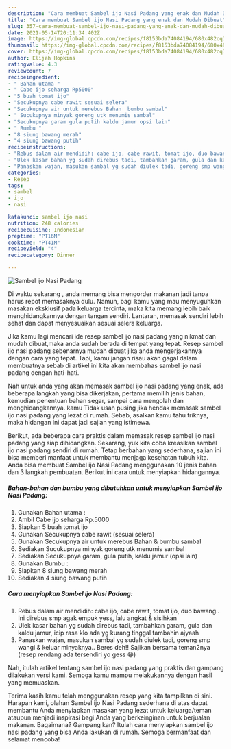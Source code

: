 ```yaml
---
description: "Cara membuat Sambel ijo Nasi Padang yang enak dan Mudah Dibuat"
title: "Cara membuat Sambel ijo Nasi Padang yang enak dan Mudah Dibuat"
slug: 357-cara-membuat-sambel-ijo-nasi-padang-yang-enak-dan-mudah-dibuat
date: 2021-05-14T20:11:34.402Z
image: https://img-global.cpcdn.com/recipes/f8153bda74084194/680x482cq70/sambel-ijo-nasi-padang-foto-resep-utama.jpg
thumbnail: https://img-global.cpcdn.com/recipes/f8153bda74084194/680x482cq70/sambel-ijo-nasi-padang-foto-resep-utama.jpg
cover: https://img-global.cpcdn.com/recipes/f8153bda74084194/680x482cq70/sambel-ijo-nasi-padang-foto-resep-utama.jpg
author: Elijah Hopkins
ratingvalue: 4.3
reviewcount: 7
recipeingredient:
- " Bahan utama "
- " Cabe ijo seharga Rp5000"
- "5 buah tomat ijo"
- "Secukupnya cabe rawit sesuai selera"
- "Secukupnya air untuk merebus Bahan  bumbu sambal"
- " Sucukupnya minyak goreng utk menumis sambal"
- "Secukupnya garam gula putih kaldu jamur opsi lain"
- " Bumbu "
- "8 siung bawang merah"
- "4 siung bawang putih"
recipeinstructions:
- "Rebus dalam air mendidih: cabe ijo, cabe rawit, tomat ijo, duo bawang.. Ini direbus smp agak empuk yess, lalu angkat &amp; sisihkan"
- "Ulek kasar bahan yg sudah direbus tadi, tambahkan garam, gula dan kaldu jamur, icip rasa klo ada yg kurang tinggal tambahin ajyaah"
- "Panaskan wajan, masukan sambal yg sudah diulek tadi, goreng smp wangi &amp; keluar minyaknya.. Beres deh!! Sajikan bersama teman2nya (resep rendang ada tersendiri yo gess 😁)"
categories:
- Resep
tags:
- sambel
- ijo
- nasi

katakunci: sambel ijo nasi 
nutrition: 248 calories
recipecuisine: Indonesian
preptime: "PT16M"
cooktime: "PT41M"
recipeyield: "4"
recipecategory: Dinner

---
```



![Sambel ijo Nasi Padang](https://img-global.cpcdn.com/recipes/f8153bda74084194/680x482cq70/sambel-ijo-nasi-padang-foto-resep-utama.jpg)

Di waktu  sekarang , anda memang bisa mengorder makanan jadi tanpa harus repot memasaknya dulu. Namun, bagi kamu yang mau menyuguhkan masakan eksklusif pada keluarga tercinta, maka kita memang lebih baik menghidangkannya dengan tangan sendiri. Lantaran, memasak sendiri lebih sehat dan dapat menyesuaikan sesuai selera keluarga.

Jika kamu lagi mencari ide resep sambel ijo nasi padang yang nikmat dan mudah dibuat,maka anda sudah berada di tempat yang tepat. Resep sambel ijo nasi padang  sebenarnya mudah dibuat jika anda mengerjakannya dengan cara yang tepat. Tapi, kamu jangan risau akan gagal dalam membuatnya 
sebab di artikel ini kita akan membahas sambel ijo nasi padang dengan hati-hati.  



Nah untuk anda yang akan memasak sambel ijo nasi padang yang enak, ada beberapa langkah yang bisa dikerjakan, pertama memilih jenis bahan, kemudian penentuan bahan segar, sampai cara mengolah dan menghidangkannya. kamu Tidak usah pusing jika hendak memasak sambel ijo nasi padang yang lezat di rumah. Sebab, asalkan kamu  tahu triknya, maka hidangan ini dapat jadi sajian yang istimewa.

Berikut, ada beberapa cara praktis  dalam memasak resep sambel ijo nasi padang yang siap dihidangkan. Sekarang, yuk kita coba kreasikan sambel ijo nasi padang sendiri di rumah. Tetap berbahan yang sederhana, sajian ini bisa memberi manfaat untuk membantu menjaga kesehatan tubuh kita. Anda bisa membuat Sambel ijo Nasi Padang menggunakan 10 jenis bahan dan 3 langkah pembuatan. Berikut ini cara untuk menyiapkan hidangannya.

<!--inarticleads1-->

##### Bahan-bahan dan bumbu yang dibutuhkan untuk menyiapkan Sambel ijo Nasi Padang:

1. Gunakan  Bahan utama :
1. Ambil  Cabe ijo seharga Rp.5000
1. Siapkan 5 buah tomat ijo
1. Gunakan Secukupnya cabe rawit (sesuai selera)
1. Gunakan Secukupnya air untuk merebus Bahan &amp; bumbu sambal
1. Sediakan  Sucukupnya minyak goreng utk menumis sambal
1. Sediakan Secukupnya garam, gula putih, kaldu jamur (opsi lain)
1. Gunakan  Bumbu :
1. Siapkan 8 siung bawang merah
1. Sediakan 4 siung bawang putih




<!--inarticleads2-->

##### Cara menyiapkan Sambel ijo Nasi Padang:

1. Rebus dalam air mendidih: cabe ijo, cabe rawit, tomat ijo, duo bawang.. Ini direbus smp agak empuk yess, lalu angkat &amp; sisihkan
1. Ulek kasar bahan yg sudah direbus tadi, tambahkan garam, gula dan kaldu jamur, icip rasa klo ada yg kurang tinggal tambahin ajyaah
1. Panaskan wajan, masukan sambal yg sudah diulek tadi, goreng smp wangi &amp; keluar minyaknya.. Beres deh!! Sajikan bersama teman2nya (resep rendang ada tersendiri yo gess 😁)




Nah, itulah artikel tentang  sambel ijo nasi padang  yang praktis dan gampang dilakukan versi kami. Semoga kamu mampu melakukannya dengan hasil yang memuaskan. 

Terima kasih kamu telah menggunakan resep yang kita tampilkan di sini. Harapan kami, olahan  Sambel ijo Nasi Padang sederhana di atas dapat membantu Anda menyiapkan masakan yang lezat untuk keluarga/teman ataupun menjadi inspirasi bagi Anda yang berkeinginan untuk berjualan makanan. Bagaimana? Gampang kan? Itulah cara menyiapkan sambel ijo nasi padang yang bisa Anda lakukan di rumah. Semoga bermanfaat dan selamat mencoba!

